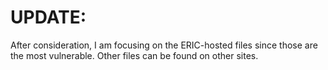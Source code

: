 # UPDATE:

After consideration, I am focusing on the ERIC-hosted files since those are the most vulnerable. Other files can be found on other sites.
